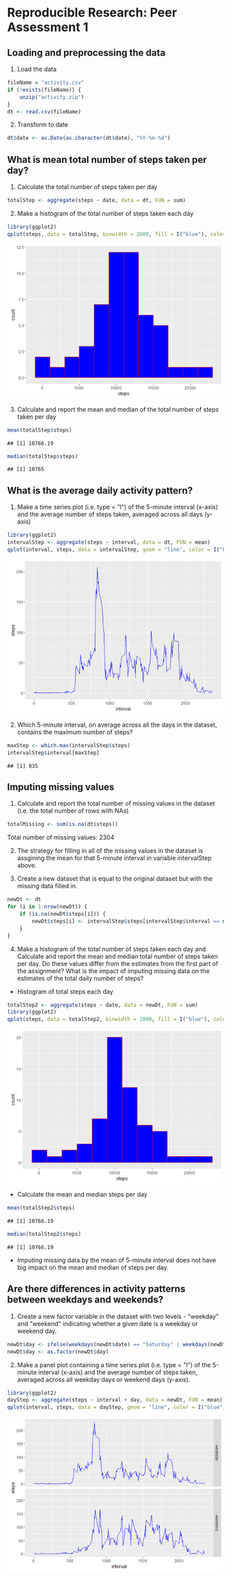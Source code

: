 # Reproducible Research: Peer Assessment 1


## Loading and preprocessing the data

1. Load the data

```r
fileName = "activity.csv"
if (!exists(fileName)) {
    unzip("activity.zip")
}
dt <- read.csv(fileName)
```
2. Transform to date

```r
dt$date <- as.Date(as.character(dt$date), "%Y-%m-%d")
```

## What is mean total number of steps taken per day?

1. Calculate the total number of steps taken per day

```r
totalStep <- aggregate(steps ~ date, data = dt, FUN = sum)
```

2. Make a histogram of the total number of steps taken each day

```r
library(ggplot2)
qplot(steps, data = totalStep, binwidth = 2000, fill = I("blue"), color = I("red"))
```

![](PA1_template_files/figure-html/histStep-1.png)

3. Calculate and report the mean and median of the total number of steps taken per day

```r
mean(totalStep$steps)
```

```
## [1] 10766.19
```

```r
median(totalStep$steps)
```

```
## [1] 10765
```

## What is the average daily activity pattern?

1. Make a time series plot (i.e. type = "l") of the 5-minute interval (x-axis) and the average number of steps taken, averaged across all days (y-axis)

```r
library(ggplot2)
intervalStep <- aggregate(steps ~ interval, data = dt, FUN = mean)
qplot(interval, steps, data = intervalStep, geom = "line", color = I("blue"))
```

![](PA1_template_files/figure-html/unnamed-chunk-1-1.png)

2. Which 5-minute interval, on average across all the days in the dataset, contains the maximum number of steps?

```r
maxStep <- which.max(intervalStep$steps)
intervalStep$interval[maxStep]
```

```
## [1] 835
```

## Imputing missing values

1. Calculate and report the total number of missing values in the dataset (i.e. the total number of rows with NAs)

```r
totalMissing <- sum(is.na(dt$steps))
```
Total number of missing values: 2304

2. The strategy for filling in all of the missing values in the dataset is assgining the mean for that 5-minute interval in variable intervalStep above.

3. Create a new dataset that is equal to the original dataset but with the missing data filled in.

```r
newDt <- dt
for (i in 1:nrow(newDt)) {
    if (is.na(newDt$steps[i])) {
        newDt$steps[i] <- intervalStep$steps[intervalStep$interval == newDt$interval[i]]
    }
}
```

4. Make a histogram of the total number of steps taken each day and Calculate and report the mean and median total number of steps taken per day. Do these values differ from the estimates from the first part of the assignment? What is the impact of imputing missing data on the estimates of the total daily number of steps?
- Histogram of total steps each day

```r
totalStep2 <- aggregate(steps ~ date, data = newDt, FUN = sum)
library(ggplot2)
qplot(steps, data = totalStep2, binwidth = 2000, fill = I("blue"), color = I("red"))
```

![](PA1_template_files/figure-html/unnamed-chunk-5-1.png)

- Calculate the mean and median steps per day

```r
mean(totalStep2$steps)
```

```
## [1] 10766.19
```

```r
median(totalStep2$steps)
```

```
## [1] 10766.19
```

- Imputing missing data by the mean of 5-minute interval does not have big impact on the mean and median of steps per day.

## Are there differences in activity patterns between weekdays and weekends?

1. Create a new factor variable in the dataset with two levels - "weekday" and "weekend" indicating whether a given date is a weekday or weekend day.

```r
newDt$day <- ifelse(weekdays(newDt$date) == "Saturday" | weekdays(newDt$date) == "Sunday", "weekend", "weekday")
newDt$day <- as.factor(newDt$day)
```

2. Make a panel plot containing a time series plot (i.e. type = "l") of the 5-minute interval (x-axis) and the average number of steps taken, averaged across all weekday days or weekend days (y-axis).

```r
library(ggplot2)
dayStep <- aggregate(steps ~ interval + day, data = newDt, FUN = mean)
qplot(interval, steps, data = dayStep, geom = "line", color = I("blue"), facets = day ~ .)
```

![](PA1_template_files/figure-html/unnamed-chunk-8-1.png)
